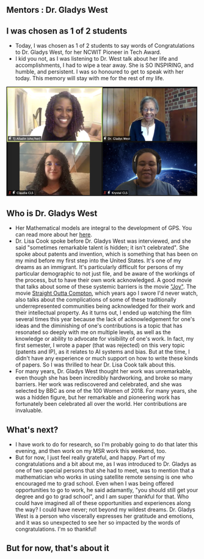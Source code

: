 ## Mentors : Dr. Gladys West

## I was chosen as 1 of 2 students
- Today, I was chosen as 1 of 2 students to say words of Congratulations to Dr. Gladys West, for her NCWIT Pioneer in Tech Award.
- I kid you not, as I was listening to Dr. West talk about her life and accomplishments, I had to wipe a tear away. She is SO INSPIRING,
and humble, and persistent. I was so honoured to get to speak with her today. This memory will stay with me for the rest of my life.

<img src="/images/gladyswest.png" width="500">

## Who is Dr. Gladys West
- Her Mathematical models are integral to the development of GPS. You can read more about her [here](https://en.wikipedia.org/wiki/Gladys_West).
- Dr. Lisa Cook spoke before Dr. Gladys West was interviewed, and she said "sometimes remarkable talent is hidden; it isn't celebrated". She spoke about 
patents and invention, which is something that has been on my mind before my first step into the United States. It's one of my dreams as an immigrant.
It's particularly difficult for persons of my particular demographic to not just file, and be aware of the workings of the process, but to have their
own work acknowledged. A good movie that talks about some of these systemic barriers is the movie ["Joy"](https://en.wikipedia.org/wiki/Joy_(2015_film)).
The movie [Straight Outta Compton](https://en.wikipedia.org/wiki/Straight_Outta_Compton_(film)), which years ago I swore I'd never watch, also talks about the 
complications of some of these traditionally underrepresented communities being acknowledged for their work and their intellectual property. As it turns out,
I ended up watching the film several times this year because the lack of acknowledgement for one's ideas and the diminishing of one's contributions is a topic
that has resonated so deeply with me on multiple levels, as well as the knowledge or ability to advocate for visibility of one's work.
In fact, my first semester, I wrote a paper (that was rejected) on this very topic (patents and IP), as it relates to AI systems and bias. But at the time, I didn't have any experience or 
much support on how to write these kinds of papers. So I was thrilled to hear Dr. Lisa Cook talk about this.
- For many years, Dr. Gladys West thought her work was unremarkable, even though she has been incredibly hardworking, and broke so many barriers. Her work was rediscovered
and celebrated, and she was selected by BBC as one of the 100 Women of 2018. For many years, she was a hidden figure, but her remarkable and pioneering work has 
fortunately been celebrated all over the world. Her contributions are invaluable.

## What's next?
- I have work to do for research, so I'm probably going to do that later this evening, and then work on my MSR work this weekend, too.
- But for now, I just feel really grateful, and happy. Part of my congratulations and a bit about me, as I was introduced to Dr. Gladys as one of two 
special persons that she had to meet, was to mention that a mathematician who works in using satellite remote sensing is one who encouraged me to grad school.
Even when I was being offered opportunities to go to work, he said adamantly, "you should still get your degree and go to grad school", and I am super thankful
for that. Who could have imagined all of these opportunities and experiences along the way? I could have never; not beyond my wildest dreams.
Dr. Gladys West is a person who viscerally expresses her gratitude and emotions, and it was so unexpected to see her so impacted by the words of congratulations.
I'm so thankful!

## But for now, that's about it
